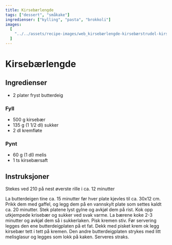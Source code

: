 ```yaml
---
title: Kirsebærlengde
tags: ["dessert", "småkake"]
ingredienser: ["kylling", "pasta", "brokkoli"]
images:
  [
    "../../assets/recipe-images/web_kirsebærlengde-kirsebærstrudel-kirsebærmuffins.jpg",
  ]
---
```


# Kirsebærlengde

## Ingredienser

- 2 plater fryst butterdeig

### Fyll

- 500 g kirsebær
- 135 g (1 1/2 dl) sukker
- 2 dl kremfløte

### Pynt

- 60 g (1 dl) melis
- 1 ts kirsebærsaft

## Instruksjoner

Stekes ved 210 på nest øverste rille i ca. 12 minutter

La butterdeigen tine ca. 15 minutter før hver plate kjevles til ca. 30x12 cm. Prikk dem med gaffel, og legg dem på en vannskylt plate som settes kaldt ca. 20 minutter. Stek platene lyst gylne og avkjøl dem på rist. Kok opp utkjempede krisebær og sukker ved svak varme. La bærene koke 2-3 minutter og avkjøl dem så i sukkerlaken. Pisk kremen stiv. Før servering legges den ene butterdeigplaten på et fat. Dekk med pisket krem ok legg kirsebær tett i tett på kremen. Den andre butterdeigplaten strykes med litt melisglasur og legges som lokk på kaken. Serveres straks.
